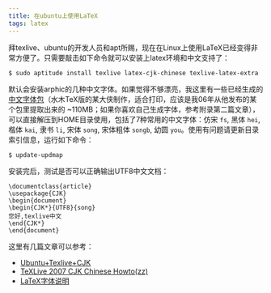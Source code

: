 ```yaml
---
title: 在ubuntu上使用LaTeX
tags: latex
---
```


拜texlive、ubuntu的开发人员和apt所赐，现在在Linux上使用LaTeX已经变得非常方便了。只需要敲击如下命令就可以安装上latex环境和中文支持了：

    $ sudo aptitude install texlive latex-cjk-chinese texlive-latex-extra

默认会安装arphic的几种中文字体。如果觉得不够漂亮，我这里有一些已经生成的 [中文字体包](http://dl.dropbox.com/u/288200/texmf.tgz)（水木TeX版的某大侠制作，适合打印，应该是我06年从他发布的某个包里提取出来的 ~110MB；如果你喜欢自己生成字体，参考附录第二篇文章），可以直接解压到HOME目录使用，包括了7种常用的中文字体：仿宋 `fs`, 黑体 `hei`, 楷体 `kai`, 隶书 `li`, 宋体 `song`, 宋体粗体 `songb`, 幼圆 `you`。使用有问题请更新目录索引信息，运行如下命令：

    $ update-updmap

安装完后，测试是否可以正确输出UTF8中文文档：

    \documentclass{article}
    \usepackage{CJK}
    \begin{document}
    \begin{CJK*}{UTF8}{song}
    您好,texlive中文
    \end{CJK*}
    \end{document}

这里有几篇文章可以参考：

- [Ubuntu+Texlive+CJK](http://hi.baidu.com/tty0/blog/item/f9583603acab3fe408fa93d2.html)
- [TeXLive 2007 CJK Chinese Howto(zz)](http://junist.googlepages.com/wiki%3Atexlive2007cjkchinesehowto%28zz%29)
- [LaTeX字体说明](http://junist.googlepages.com/latex.html)
